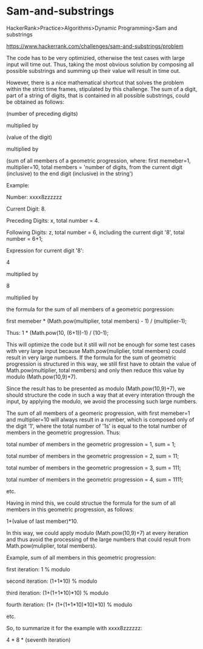 
# Sam-and-substrings

HackerRank>Practice>Algorithms>Dynamic Programming>Sam and substrings

https://www.hackerrank.com/challenges/sam-and-substrings/problem

The code has to be very optimizied, otherwise the test cases with large input will time out.
Thus, taking the most obvious solution by composing all possible substrings and summing up their value will result in time out.

However, there is a nice mathematical shortcut that solves the problem within the strict time frames, stipulated by this challenge.
The sum of a digit, part of a string of digits, that is contained in all possible substrings, could be obtained as follows:

(number of preceding digits) 

multiplied by

(value of the digit) 

multiplied by

(sum of all members of a geometric progression, where: 
first memeber=1, multiplier=10, total members = 'number of digits, from the current digit (inclusive) to the end digit (inclusive) in the string')

Example: 

Number: xxxx8zzzzzz

Current Digit: 8.

Preceding Digits: x, total number = 4.

Following Digits: z, total number = 6, including the current digit '8', total number = 6+1;

Expression for current digit '8': 


4 

multiplied by

8

multiplied by 

the formula for the sum of all members of a geometric porgression: 

first memeber * (Math.pow(multiplier, total members) - 1) / (multiplier-1);

Thus:  1 * (Math.pow(10, (6+1))-1) / (10-1);

This will optimize the code but it still will not be enough for some test cases with very large input
because Math.pow(muliplier, total members) could result in very large numbers. If the formula
for the sum of geometric progression is structured in this way, we still first have to obtain the value of
Math.pow(multiplier, total members) and only then reduce this value by modulo (Math.pow(10,9)+7).

Since the result has to be presented as modulo (Math.pow(10,9)+7), we should structure 
the code in such a way that at every interation through the input, by applying the modulo, 
we avoid the processing such large numbers. 

The sum of all members of a geomeric progression, with first memeber=1 and multiplier=10
will always result in a number, which is composed only of the digit '1', where the total number of '1s'
is equal to the total number of members in the geometric progression. Thus: 

total number of members in the geometric progression = 1, sum = 1;

total number of members in the geometric progression = 2, sum = 11;

total number of members in the geometric progression = 3, sum = 111;

total number of members in the geometric progression = 4, sum = 1111;

etc.

Having in mind this, we could structue the formula for the sum of all members in this geometric progression, as follows:

1+(value of last member)*10. 

In this way, we could apply modulo (Math.pow(10,9)+7) at every iteration and thus avoid the processing 
of the large numbers that could result from Math.pow(muliplier, total members).

Example, sum of all members in this geometric progression:

first iteration:          1 % modulo

second iteration:         (1+1*10) % modulo

third iteration:          (1+(1+1*10)*10) % modulo

fourth iteration:         (1+ (1+(1+1*10)*10)*10) % modulo

etc.

So, to summarize it for the example with xxxx8zzzzzz:

4 * 8 * (seventh iteration)






